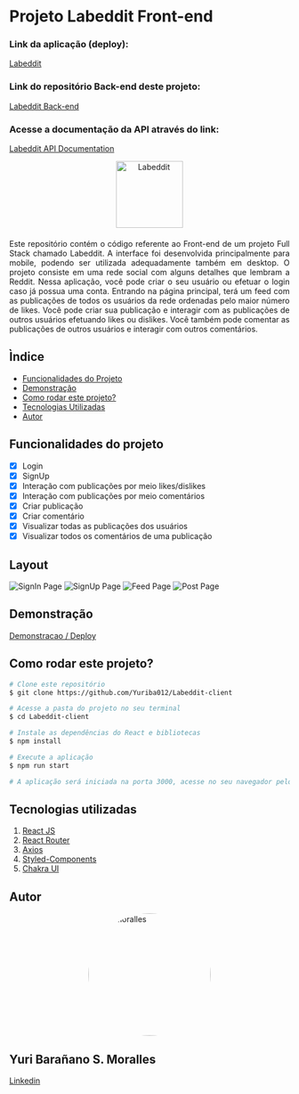 # Projeto Labeddit Front-end

### Link da aplicação (deploy):
[Labeddit](https://labeddit-client-side-media.surge.sh/)

### Link do repositório Back-end deste projeto:
[Labeddit Back-end](https://github.com/Yuriba012/Labeddit-backend)

### Acesse a documentação da API através do link: 
[Labeddit API Documentation](https://documenter.getpostman.com/view/25826645/2s93m611yx)

<div style="display: flex;justify-content:center;">
<img style="text-align:center;width:120px" src="./src/assets/logo.png" alt="Labeddit" style="width: 220px; border-radius: 110px;"/>
</div>
<div style="text-align:justify; margin: 20px 0">
Este repositório contém o código referente ao Front-end de um projeto Full Stack chamado Labeddit. A interface foi desenvolvida principalmente para mobile, podendo ser utilizada adequadamente também em desktop.
O projeto consiste em uma rede social com alguns detalhes que lembram a Reddit. Nessa aplicação, você pode criar o seu usuário ou efetuar o login caso já possua uma conta. Entrando na página principal, terá um feed com as publicações de todos os usuários da rede ordenadas pelo maior número de likes. Você pode criar sua publicação e interagir com as publicações de outros usuários efetuando likes ou dislikes. Você também pode comentar as publicações de outros usuários e interagir com outros comentários.
</div>

## Ìndice

- <a href="#funcionalidades">Funcionalidades do Projeto</a>
- <a href="#demonstracao">Demonstração</a>
- <a href="#rodar">Como rodar este projeto?</a>
- <a href="#tecnologias">Tecnologias Utilizadas</a>
- <a href="#autor">Autor</a>

## Funcionalidades do projeto

- [x] Login
- [x] SignUp
- [x] Interação com publicações por meio likes/dislikes
- [x] Interação com publicações por meio comentários
- [x] Criar publicação
- [x] Criar comentário
- [x] Visualizar todas as publicações dos usuários
- [x] Visualizar todos os comentários de uma publicação

## Layout

![SignIn Page](./src/assets/signinPage.jpg)
![SignUp Page](./src/assets/signupPage.jpg)
![Feed Page](./src/assets/feedPage.jpg)
![Post Page](./src/assets/postPage.jpg)

## Demonstração

[Demonstracao / Deploy](https://labeddit-client-side-media.surge.sh/)

## Como rodar este projeto?

```bash
# Clone este repositório
$ git clone https://github.com/Yuriba012/Labeddit-client

# Acesse a pasta do projeto no seu terminal
$ cd Labeddit-client

# Instale as dependências do React e bibliotecas
$ npm install

# Execute a aplicação
$ npm run start

# A aplicação será iniciada na porta 3000, acesse no seu navegador pelo endereço: http://localhost:3000
```

## Tecnologias utilizadas

1. [React JS](https://pt-br.reactjs.org/)
2. [React Router](https://reactrouter.com/en/main)
3. [Axios](https://axios-http.com/ptbr/docs/intro)
4. [Styled-Components](https://styled-components.com/)
5. [Chakra UI](https://styled-components.com/)

## Autor

<div style="display: flex;justify-content:center;">
<img src="https://media.licdn.com/dms/image/D4D03AQGRDaGGibo_9w/profile-displayphoto-shrink_800_800/0/1678072127127?e=1690416000&v=beta&t=YzhLo3Gs9nYxZHqp_nk7WdOBRqNE7B9RJ5rP7oAfyCI" alt="Yuri Moralles" style="width: 220px; border-radius: 110px;"/>
</div>

## Yuri Barañano S. Moralles
[Linkedin](https://www.linkedin.com/in/yuri-moralles-ab752291/)